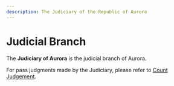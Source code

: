 ```yaml
---
description: The Judiciary of the Republic of Aurora
---
```


# Judicial Branch

The **Judiciary of Aurora** is the judicial branch of Aurora.

For pass judgments made by the Judiciary, please refer to [Count Judgement](../../law/legal-system-of-aurora/customary-law/court-judgement.md).
